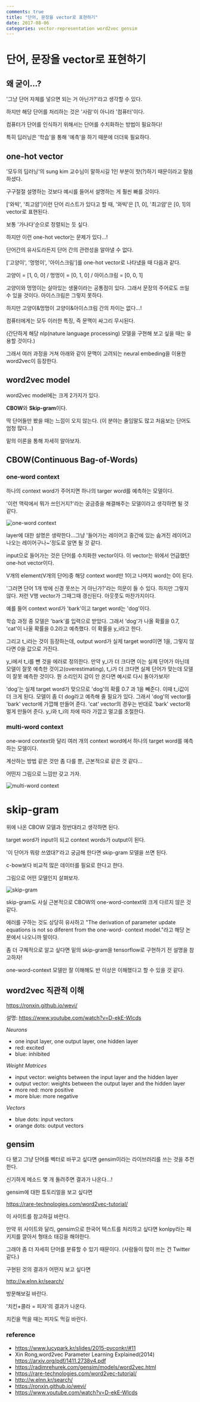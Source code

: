 ```yaml
---
comments: true
title: "단어, 문장을 vector로 표현하기"
date: 2017-08-06
categories: vector-representation word2vec gensim 
---
```

# 단어, 문장을 vector로 표현하기

## 왜 굳이...?

'그냥 단어 자체를 넣으면 되는 거 아닌가?'라고 생각할 수 있다.

하지만 해당 단어를 처리하는 것은 '사람'이 아니라 '컴퓨터'이다.

컴퓨터가 단어를 인식하기 위해서는 단어를 수치화하는 방법이 필요하다!

특히 딥러닝은 '학습'을 통해 '예측'을 하기 때문에 더더욱 필요하다.

## one-hot vector

'모두의 딥러닝'의 sung kim 교수님이 말하시길 1인 부분이 핫(?)하기 때문이라고 말씀하셨다.

구구절절 설명하는 것보다 예시를 들어서 설명하는 게 훨씬 빠를 것이다.

['와빅', '최고얌']이런 단어 리스트가 있다고 할 때, '와빅'은 [1, 0], '최고얌'은 [0, 1]의 vector로 표현된다.

보통 '가나다'순으로 정렬되는 듯 싶다.

하지만 이런 one-hot vector는 문제가 있다...!

단어간의 유사도라든지 단어 간의 관련성을 알아낼 수 없다.

['고양이', '멍멍이', '아이스크림']를 one-hot vector로 나타냈을 때 다음과 같다.

고양이 = [1, 0, 0] / 멍멍이 = [0, 1, 0] / 아이스크림 = [0, 0, 1]

고양이와 멍멍이는 살아있는 생물이라는 공통점이 있다. 그래서 문장의 주어로도 쓰일 수 있을 것이다. 아이스크림은 그렇지 못하다.

하지만 고양이&멍멍이 고양이&아이스크림 간의 차이는 없다...!

컴퓨터에게는 모두 이러한 특징, 즉 문맥이 싸그리 무시된다. 

(간단하게 해당 nlp(nature language processing) 모델을 구현해 보고 싶을 때는 유용할 것이다.)

그래서 여러 과정을 거쳐 아래와 같이 문맥이 고려되는 neural embeding을 이용한 word2vec이 등장한다.

## word2vec model

word2vec model에는 크게 2가지가 있다.

**CBOW**와 **Skip-gram**이다.

딱 단어들만 봤을 때는 느낌이 오지 않는다. (이 분야는 줄임말도 많고 처음보는 단어도 엄청 많다...)

밑의 이론을 통해 자세히 알아보자.

## CBOW(Continuous Bag-of-Words)

### one-word context

하나의 context word가 주어지면 하나의 targer word를 예측하는 모델이다.

'이런 맥락에서 뭐가 쓰인거지?'라는 궁금증을 해결해주는 모델이라고 생각하면 될 것 같다.

![one-word context](http://i.imgur.com/NG98Oht.jpg)

layer에 대한 설명은 생략한다...그냥 '들어가는 레이어고 중간에 있는 숨겨진 레이어고 나오는 레이어구나~'정도로 알면 될 것 같다.

input으로 들어가는 것은 단어를 수치화한 vector이다. 이 vector는 위에서 언급했던 one-hot vector이다.

V개의 element(V개의 단어)중 해당 context word만 1이고 나머지 word는 0이 된다.

'그러면 단어 1개 밖에 신경 못쓰는 거 아닌가?'라는 의문이 들 수 있다. 하지만 그렇지 않다. 저런 V행 vector가 그때그때 갱신된다. 아웃풋도 마찬가지이다.

예를 들어 context word가 'bark'이고 target word는 'dog'이다. 

학습 과정 중 모델은 'bark'를 입력으로 받았다. 그래서 'dog'가 나올 확률을 0.7, 'cat'이 나올 확률을 0.2라고 예측했다. 이 확률을 y_i라고 한다. 

그리고 t_i라는 것이 등장하는데, output word가 실제 target word이면 1을, 그렇지 않다면 0을 값으로 가진다.

y_i에서 t_i를 뺀 것을 에러로 정의한다. 만약 y_i가 더 크다면 이는 실제 단어가 아닌데 모델이 잘못 예측한 것이고(overestimating), t_i가 더 크다면 실제 단어가 맞는데 모델이 잘못 예측한 것이다. 뭔 소리인지 감이 안 온다면 예시로 다시 돌아가보자! 

'dog'는 실제 target word가 맞으므로 'dog'의 확률 0.7 과 1을 빼준다. 이때 t_i값이 더 크게 된다. 모델이 좀 더 dog라고 예측해 줄 필요가 있다. 그래서 'dog'의 vector를 'bark' vector에 가깝해 만들어 준다. 'cat' vector의 경우는 반대로 'bark' vector와 멀게 만들어 준다. y_i와 t_i의 차에 따라 가깝고 멀고를 조절한다.

### multi-word context

one-word context와 달리 여러 개의 context word에서 하나의 target word를 예측하는 모델이다.

계산하는 방법 같은 것만 좀 다를 뿐, 근본적으로 같은 것 같다...

어떤지 그림으로 느낌만 갖고 가자.

![multi-word context](http://i.imgur.com/NCdtgY4.jpg)

# skip-gram

위에 나온 CBOW 모델과 정반대라고 생각하면 된다.

target word가 input이 되고 context words가 output이 된다.

'이 단어가 뭐랑 쓰였대?'라고 궁금해 한다면 skip-gram 모델을 쓰면 된다.

c-bow보다 비교적 많은 데이터를 필요로 한다고 한다.

그림으로 어떤 모델인지 살펴보자.

![skip-gram](http://i.imgur.com/UFRHTuB.jpg)

skip-gram도 사실 근본적으로 CBOW의 one-word-context와 크게 다르지 않은 것 같다.

에러를 구하는 것도 상당히 유사하고 "The derivation of parameter update equations is not so diferent from the one-word-
context model."라고 해당 논문에서 나오니까 말이다.

좀 더 구체적으로 알고 싶다면 밑의 skip-gram을 tensorflow로 구현하기 전 설명을 참고하자!

one-word-context 모델만 잘 이해해도 반 이상은 이해했다고 할 수 있을 것 같다.

## word2vec 직관적 이해

https://ronxin.github.io/wevi/

설명: https://www.youtube.com/watch?v=D-ekE-Wlcds

*Neurons*

- one input layer, one output layer, one hidden layer
- red: excited
- blue: inhibited

*Weight Matrices*

- input vector: weights between the input layer and the hidden layer
- output vector: weights between the output layer and the hidden layer
- more red: more positive
- more blue: more negative

*Vectors*

- blue dots: input vectors
- orange dots: output vectors

## gensim

다 됐고 그냥 단어를 벡터로 바꾸고 싶다면 gensim이라는 라이브러리를 쓰는 것을 추천한다.

신기하게 메소드 몇 개 돌려주면 결과가 나온다...!

gensim에 대한 튜토리얼을 보고 싶다면

https://rare-technologies.com/word2vec-tutorial/

이 사이트를 참고하길 바란다.

만약 위 사이트와 달리, gensim으로 한국어 텍스트를 처리하고 싶다면 konlpy라는 패키지를 깔아서 형태소 태깅을 해야한다.

그래야 좀 더 자세히 단어를 분류할 수 있기 때문이다. (사람들이 많이 쓰는 건 Twitter 같다.)

구현된 것의 결과가 어떤지 보고 싶다면

http://w.elnn.kr/search/

방문해보길 바란다.

'치킨+콜라 = 피자'의 결과가 나온다.

치킨을 먹을 때는 피자도 먹길 바란다.

### reference

- https://www.lucypark.kr/slides/2015-pyconkr/#11
- Xin Rong,word2vec Parameter Learning Explained(2014)
  https://arxiv.org/pdf/1411.2738v4.pdf
- https://radimrehurek.com/gensim/models/word2vec.html
- https://rare-technologies.com/word2vec-tutorial/
- http://w.elnn.kr/search/
- https://ronxin.github.io/wevi/
- https://www.youtube.com/watch?v=D-ekE-Wlcds

<script id="dsq-count-scr" src="//nlp-with-koding.disqus.com/count.js" async></script>
<script type="text/javascript" async src="https://cdn.mathjax.org/mathjax/latest/MathJax.js?config=TeX-MML-AM_CHTML"> </script>
